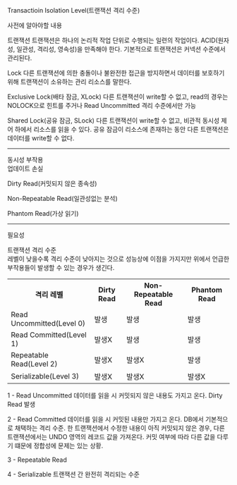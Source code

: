 Transactioin Isolation Level(트랜잭션 격리 수준)

사전에 알아야할 내용<br/>


트랜잭션
트랜잭션은 하나의 논리적 작업 단위로 수행되는 일련의 작업이다. ACID(원자성, 일관성, 격리성, 영속성)을 만족해야 한다.
기본적으로 트랜잭션은 커넥션 수준에서 관리된다.

Lock
다른 트랜잭션에 의한 충돌이나 불완전한 접근을 방지하면서 데이터를 보호하기 위해 트랜잭션이 소유하는 관리 리소스를 말한다.

Exclusive Lock(배타 잠금, XLock)
다른 트랜잭션이 write할 수 없고, read의 경우는 NOLOCK으로 힌트를 주거나 Read Uncommitted 격리 수준에서만 가능

Shared Lock(공유 잠금, SLock)
다른 트랜잭션이 write할 수 없고, 
비관적 동시성 제어 하에서 리소스를 읽을 수 있다. 공유 잠금이 리소스에 존재하는 동안 다른 트랜잭션은 데이터를 write할 수 없다.

<hr/>
동시성 부작용<br/>
업데이트 손실

Dirty Read(커밋되지 않은 종속성)

Non-Repeatable Read(일관성없는 분석)

Phantom Read(가상 읽기)


<hr/>
필요성

트랜잭션 격리 수준<br/>
레벨이 낮을수록 격리 수준이 낮아지는 것으로 성능상에 이점을 가지지만 위에서 언급한 부작용들이 발생할 수 있는 경우가 생긴다.<br/>

<table>
<th>격리 레벨</th><th>Dirty Read</th><th>Non-Repeatable Read</th><th>Phantom Read</th>
<tr>
  <td>Read Uncommitted(Level 0)</td><td>발생</td><td>발생</td><td>발생</td>
</tr>
<tr>
  <td>Read Committed(Level 1)</td><td>발생X</td><td>발생</td><td>발생</td>
</tr>
<tr>
  <td>Repeatable Read(Level 2)</td><td>발생X</td><td>발생X</td><td>발생</td>
</tr>
<tr>
  <td>Serializable(Level 3)</td><td>발생X</td><td>발생X</td><td>발생X</td>
</tr>
</table>

1 - Read Uncommitted
데이터를 읽을 시 커밋되지 않은 내용도 가지고 온다. Dirty Read 발생

2 - Read Committed
데이터를 읽을 시 커밋된 내용만 가지고 온다. DB에서 기본적으로 채택하는 격리 수준.
한 트랜잭션에서 수정한 내용이 아직 커밋되지 않은 경우, 다른 트랜잭션에서는 UNDO 영역의 레코드 값을 가져온다.
커밋 여부에 따라 다른 값을 다루기 떄문에 정합성에 문제는 있는 상황.

3 - Repeatable Read


4 - Serializable
트랜잭션 간 완전히 격리되는 수준

